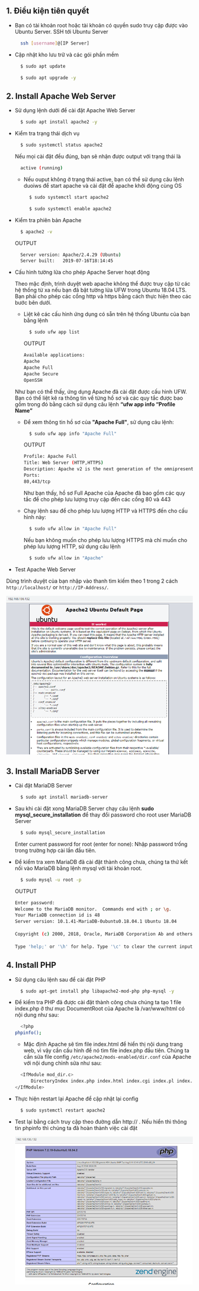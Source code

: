 


## 1. Điều kiện tiên quyết  

- Bạn có tài khoản root hoặc tài khoản có quyền sudo truy cập được vào Ubuntu Server. SSH tới Ubuntu Server  

  ```sh
    ssh [username]@[IP Server]  
  ```

- Cập nhật kho lưu trữ và các gói phần mềm  

  ```sh
    $ sudo apt update
  ``` 

  ```sh
    $ sudo apt upgrade -y
  ```  

## 2. Install Apache Web Server  

- Sử dụng lệnh dưới để cài đặt Apache Web Server  

  ```sh
    $ sudo apt install apache2 -y
  ```

- Kiểm tra trạng thái dịch vụ  

  ```sh
    $ sudo systemctl status apache2
  ```  

  Nếu mọi cài đặt đều đúng, bạn sẽ nhận được output với trạng thái là  

  ```sh
    active (running)
  ```  
    
    - Nếu ouput không ở trạng thái active, bạn có thể sử dụng câu lệnh duoiws để start apache và cài đặt để apache khởi động cùng OS

      ```sh
        $ sudo systemctl start apache2
      ```

      ```sh
        $ sudo systemctl enable apache2
      ```

- Kiểm tra phiên bản Apache  

  ```sh
    $ apache2 -v
  ```

  OUTPUT  
  
  ```sh
    Server version: Apache/2.4.29 (Ubuntu)
    Server built:   2019-07-16T18:14:45
  ```

- Cấu hình tường lửa cho phép Apache Server hoạt động  

  Theo mặc định, trình duyệt web apache không thể được truy cập từ các hệ thống từ xa nếu bạn đã bật tường lửa UFW trong Ubuntu 18.04 LTS. Bạn phải cho phép các cổng http và https bằng cách thực hiện theo các bước bên dưới.

  - Liệt kê các cấu hình ứng dụng có sẵn trên hệ thống Ubuntu của bạn bằng lệnh  

    ```sh
      $ sudo ufw app list
    ```

    OUTPUT  

    ```sh
    Available applications:
    Apache
    Apache Full
    Apache Secure
    OpenSSH
    ```
  Như bạn có thể thấy, ứng dụng Apache đã cài đặt được cấu hình UFW. Bạn có thể liệt kê ra thông tin về từng hồ sơ và các quy tắc được bao gồm trong đó bằng cách sử dụng câu lệnh **“ufw app info “Profile Name”**
   
  - Để xem thông tin hồ sơ của **"Apache Full"**, sử dụng câu lệnh:  
  
    ```sh
      $ sudo ufw app info "Apache Full"
    ```

    OUTPUT  

    ```sh
    Profile: Apache Full
    Title: Web Server (HTTP,HTTPS)
    Description: Apache v2 is the next generation of the omnipresent Apache web server.
    Ports:
    80,443/tcp
    ```

    Như bạn thấy, hồ sơ Full Apache của Apache đã bao gồm các quy tắc để cho phép lưu lượng truy cập đến các cổng 80 và 443

  - Chạy lệnh sau để cho phép lưu lượng HTTP và HTTPS đến cho cấu hình này:  

    ```sh
      $ sudo ufw allow in "Apache Full"
    ```  

    Nếu bạn không muốn cho phép lưu lượng HTTPS mà chỉ muốn cho phép lưu lượng HTTP, sử dụng câu lệnh  

    ```sh
      $ sudo ufw allow in "Apache"
    ```  

- Test Apache Web Server  

Dùng trình duyệt của bạn nhập vào thanh tìm kiếm theo 1 trong 2 cách `http://localhost/` or `http://IP-Address/`.

<img src ="../../images/Ubuntu184/lamp/image1.png">  

## 3. Install MariaDB Server

- Cài đặt MariaDB Server

  ```sh
    $ sudo apt install mariadb-server
  ```

- Sau khi cài đặt xong MariaDB Server chạy câu lệnh **sudo mysql_secure_installation** để thay đổi password cho root user MariaDB Server  

  ```sh
    $ sudo mysql_secure_installation
  ```  

  Enter current password for root (enter for none): Nhập password trống trong trường hợp cài lần đầu tiên.  

- Để kiểm tra xem MariaDB đã cài đặt thành công chưa, chúng ta thử kết nối vào MariaDB bằng lệnh mysql với tài khoản root.

  ```sh
    $ sudo mysql -u root -p
  ```

  OUTPUT

  ```sh
  Enter password:
  Welcome to the MariaDB monitor.  Commands end with ; or \g.  
  Your MariaDB connection id is 48
  Server version: 10.1.41-MariaDB-0ubuntu0.18.04.1 Ubuntu 18.04

  Copyright (c) 2000, 2018, Oracle, MariaDB Corporation Ab and others.

  Type 'help;' or '\h' for help. Type '\c' to clear the current input statement.
  ```  

## 4. Install PHP  

- Sử dụng câu lệnh sau để cài đặt PHP  

  ```sh
    $ sudo apt-get install php libapache2-mod-php php-mysql -y
  ```

- Để kiểm tra PHP đã được cài đặt thành công chưa chúng ta tạo 1 file index.php ở thư mục DocumentRoot của Apache là /var/www/html có nội dung như sau:

  ```sh
    <?php
  phpinfo();
  ```  

  - Mặc định Apache sẽ tìm file index.html để hiển thị nội dung trang web, vì vậy cần cấu hình để nó tìm file index.php đầu tiên. Chúng ta cần sửa file config `/etc/apache2/mods-enabled/dir.conf` của Apache với nội dung chỉnh sửa như sau:

  ```sh
    <IfModule mod_dir.c>
        DirectoryIndex index.php index.html index.cgi index.pl index.php index.xhtml index.htm
  </IfModule>
  ```

- Thực hiện restart lại Apache để cập nhật lại config  

  ```sh
    $ sudo systemctl restart apache2
  ```

- Test lại bằng cách truy cập theo đường dẫn http://<ten-mien-hoac-dia-chi-ip> . Nếu hiển thì thông tin phpinfo thì chúng ta đã hoàn thành việc cài đặt  

  <img src ="../../images/Ubuntu184/lamp/image2.png">
